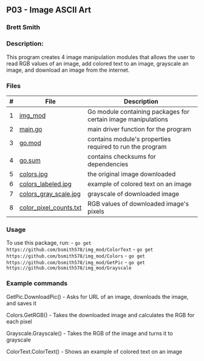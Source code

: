 ## P03 - Image ASCII Art
### Brett Smith
### Description:

This program creates 4 image manipulation modules that allows the user to read RGB values of an image,
add colored text to an image, grayscale an image, and download an image from the internet.

### Files

|   #   | File            | Description                                        |
| :---: | --------------- | -------------------------------------------------- |
|   1   | [img_mod](https://github.com/bsmith578/img_mod) | Go module containing packages for certain image manipulations |
|   2   | [main.go](https://github.com/bsmith578/4143-PLC/blob/main/Assignments/P03/ColorTest/main.go) | main driver function for the program |
|   3   | [go.mod](https://github.com/bsmith578/4143-PLC/blob/main/Assignments/P03/ColorTest/go.mod) | contains module's properties required to run the program |
|   4   | [go.sum](https://github.com/bsmith578/4143-PLC/blob/main/Assignments/P03/ColorTest/go.sum) | contains checksums for dependencies |
|   5   | [colors.jpg](https://github.com/bsmith578/4143-PLC/blob/main/Assignments/P03/ColorTest/colors.jpg) | the original image downloaded |
|   6   | [colors_labeled.jpg](https://github.com/bsmith578/4143-PLC/blob/main/Assignments/P03/ColorTest/colors_labeled.jpg) | example of colored text on an image |
|   7   | [colors_gray_scale.jpg](https://github.com/bsmith578/4143-PLC/blob/main/Assignments/P03/ColorTest/colors_gray_scale.jpg) | grayscale of downloaded image |
|   8   | [color_pixel_counts.txt](https://github.com/bsmith578/4143-PLC/blob/main/Assignments/P03/ColorTest/color_pixel_counts.txt) | RGB values of downloaded image's pixels |

### Usage

To use this package, run: 
    - `go get https://github.com/bsmith578/img_mod/ColorText`
    - `go get https://github.com/bsmith578/img_mod/Colors`
    - `go get https://github.com/bsmith578/img_mod/GetPic`
    - `go get https://github.com/bsmith578/img_mod/Grayscale`

### Example commands

GetPic.DownloadPic() - Asks for URL of an image, downloads the image, and saves it

Colors.GetRGB() - Takes the downloaded image and calculates the RGB for each pixel

Grayscale.Grayscale() - Takes the RGB of the image and turns it to grayscale

ColorText.ColorText() - Shows an example of colored text on an image